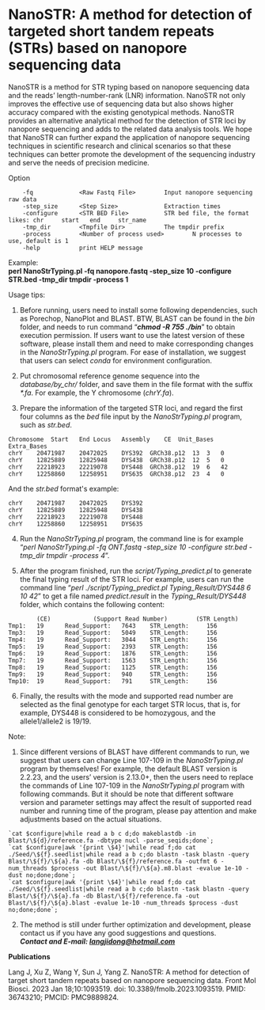 # NanoSTR: A method for detection of targeted short tandem repeats (STRs) based on nanopore sequencing data

NanoSTR is a method for STR typing based on nanopore sequencing data and the reads’ length-number-rank (LNR) information. NanoSTR not only improves the effective use of sequencing data but also shows higher accuracy compared with the existing genotypical methods. NanoSTR provides an alternative analytical method for the detection of STR loci by nanopore sequencing and adds to the related data analysis tools. We hope that NanoSTR can further expand the application of nanopore sequencing techniques in scientific research and clinical scenarios so that these techniques can better promote the development of the sequencing industry and serve the needs of precision medicine.

Option

        -fq             <Raw Fastq File>        Input nanopore sequencing raw data
        -step_size      <Step Size>             Extraction times
        -configure      <STR BED File>          STR bed file, the format likes: chr     start   end     str_name
        -tmp_dir        <Tmpfile Dir>           The tmpdir prefix
        -process        <Number of process used>        N processes to use, default is 1
        -help           print HELP message

Example:<br>
**perl NanoStrTyping.pl -fq nanopore.fastq -step_size 10 -configure STR.bed -tmp_dir tmpdir -process 1**

Usage tips:

1. Before running, users need to install some following dependencies, such as Porechop, NanoPlot and BLAST. BTW, BLAST can be found in the *bin* folder, and needs to run command “*__chmod -R 755 ./bin__*” to obtain execution permission. If users want to use the latest version of these software, please install them and need to make corresponding changes in the *NanoStrTyping.pl* program. For ease of installation, we suggest that users can select *conda* for environment configuration. <br />

2. Put chromosomal reference genome sequence into the *database/by_chr/* folder, and save them in the file format with the suffix _*.fa_. For example, the Y chromosome (*chrY.fa*). <br />

3. Prepare the information of the targeted STR loci, and regard the first four columns as the *bed* file input by the *NanoStrTyping.pl* program, such as *str.bed*. <br />
```
Chromosome	Start	End	Locus	Assembly	CE	Unit_Bases	Extra_Bases
chrY	20471987	20472025	DYS392	GRCh38.p12	13	3	0
chrY	12825889	12825948	DYS438	GRCh38.p12	12	5	0
chrY	22218923	22219078	DYS448	GRCh38.p12	19	6	42
chrY	12258860	12258951	DYS635	GRCh38.p12	23	4	0
```
And the *str.bed* format's example:<br />
```
chrY	20471987	20472025	DYS392
chrY	12825889	12825948	DYS438
chrY	22218923	22219078	DYS448
chrY	12258860	12258951	DYS635
```

4. Run the *NanoStrTyping.pl* program, the command line is for example “*perl NanoStrTyping.pl -fq ONT.fastq -step_size 10 -configure str.bed -tmp_dir tmpdir -process 4*”. <br />

5. After the program finished, run the *script/Typing_predict.pl* to generate the final typing result of the STR loci. For example, users can run the command line “*perl ./script/Typing_predict.pl Typing_Result/DYS448 6 10 42*” to get a file named *predict.result* in the *Typing_Result/DYS448* folder, which contains the following content: <br />
```
        (CE)            (Support Read Number)        (STR Length)
Tmp1:   19      Read_Support:   7643    STR_Length:     156
Tmp3:   19      Read_Support:   5049    STR_Length:     156
Tmp4:   19      Read_Support:   3044    STR_Length:     156
Tmp5:   19      Read_Support:   2393    STR_Length:     156
Tmp6:   19      Read_Support:   1876    STR_Length:     156
Tmp7:   19      Read_Support:   1563    STR_Length:     156
Tmp8:   19      Read_Support:   1125    STR_Length:     156
Tmp9:   19      Read_Support:   940     STR_Length:     156
Tmp10:  19      Read_Support:   791     STR_Length:     156
```

6. Finally, the results with the mode and supported read number are selected as the final genotype for each target STR locus, that is, for example, DYS448 is considered to be homozygous, and the allele1/allele2 is 19/19. <br />

Note:
1. Since different versions of BLAST have different commands to run, we suggest that users can change Line 107-109 in the *NanoStrTyping.pl* program by themselves! For example, the default BLAST version is 2.2.23, and the users’ version is 2.13.0+, then the users need to replace the commands of Line 107-109 in the *NanoStrTyping.pl* program with following commands. But it should be note that different software version and parameter settings may affect the result of supported read number and running time of the program, please pay attention and make adjustments based on the actual situations. <br />
```
`cat $configure|while read a b c d;do makeblastdb -in Blast/\${d}/reference.fa -dbtype nucl -parse_seqids;done`;
`cat $configure|awk '{print \$4}'|while read f;do cat ./Seed/\${f}.seedlist|while read a b c;do blastn -task blastn -query Blast/\${f}/\${a}.fa -db Blast/\${f}/reference.fa -outfmt 6 -num_threads $process -out Blast/\${f}/\${a}.m8.blast -evalue 1e-10 -dust no;done;done`;
`cat $configure|awk '{print \$4}'|while read f;do cat ./Seed/\${f}.seedlist|while read a b c;do blastn -task blastn -query Blast/\${f}/\${a}.fa -db Blast/\${f}/reference.fa -out Blast/\${f}/\${a}.blast -evalue 1e-10 -num_threads $process -dust no;done;done`;
```
2. The method is still under further optimization and development, please contact us if you have any good suggestions and questions.<br />
***Contact and E-mail: langjidong@hotmail.com***

**Publications**

Lang J, Xu Z, Wang Y, Sun J, Yang Z. NanoSTR: A method for detection of target short tandem repeats based on nanopore sequencing data. Front Mol Biosci. 2023 Jan 18;10:1093519. doi: 10.3389/fmolb.2023.1093519. PMID: 36743210; PMCID: PMC9889824.
